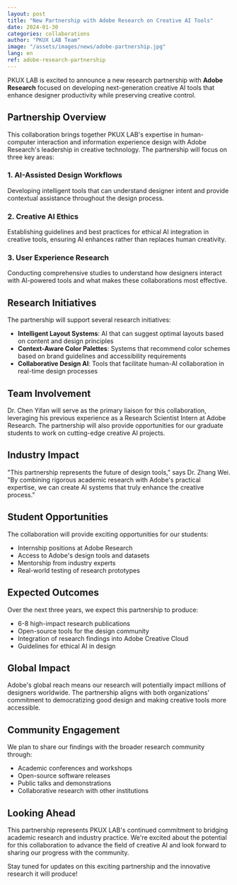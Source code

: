 ```yaml
---
layout: post
title: "New Partnership with Adobe Research on Creative AI Tools"
date: 2024-01-30
categories: collaborations
author: "PKUX LAB Team"
image: "/assets/images/news/adobe-partnership.jpg"
lang: en
ref: adobe-research-partnership
---
```


PKUX LAB is excited to announce a new research partnership with **Adobe Research** focused on developing next-generation creative AI tools that enhance designer productivity while preserving creative control.

## Partnership Overview

This collaboration brings together PKUX LAB's expertise in human-computer interaction and information experience design with Adobe Research's leadership in creative technology. The partnership will focus on three key areas:

### 1. AI-Assisted Design Workflows
Developing intelligent tools that can understand designer intent and provide contextual assistance throughout the design process.

### 2. Creative AI Ethics
Establishing guidelines and best practices for ethical AI integration in creative tools, ensuring AI enhances rather than replaces human creativity.

### 3. User Experience Research
Conducting comprehensive studies to understand how designers interact with AI-powered tools and what makes these collaborations most effective.

## Research Initiatives

The partnership will support several research initiatives:

- **Intelligent Layout Systems**: AI that can suggest optimal layouts based on content and design principles
- **Context-Aware Color Palettes**: Systems that recommend color schemes based on brand guidelines and accessibility requirements
- **Collaborative Design AI**: Tools that facilitate human-AI collaboration in real-time design processes

## Team Involvement

Dr. Chen Yifan will serve as the primary liaison for this collaboration, leveraging his previous experience as a Research Scientist Intern at Adobe Research. The partnership will also provide opportunities for our graduate students to work on cutting-edge creative AI projects.

## Industry Impact

"This partnership represents the future of design tools," says Dr. Zhang Wei. "By combining rigorous academic research with Adobe's practical expertise, we can create AI systems that truly enhance the creative process."

## Student Opportunities

The collaboration will provide exciting opportunities for our students:
- Internship positions at Adobe Research
- Access to Adobe's design tools and datasets
- Mentorship from industry experts
- Real-world testing of research prototypes

## Expected Outcomes

Over the next three years, we expect this partnership to produce:
- 6-8 high-impact research publications
- Open-source tools for the design community
- Integration of research findings into Adobe Creative Cloud
- Guidelines for ethical AI in design

## Global Impact

Adobe's global reach means our research will potentially impact millions of designers worldwide. The partnership aligns with both organizations' commitment to democratizing good design and making creative tools more accessible.

## Community Engagement

We plan to share our findings with the broader research community through:
- Academic conferences and workshops
- Open-source software releases
- Public talks and demonstrations
- Collaborative research with other institutions

## Looking Ahead

This partnership represents PKUX LAB's continued commitment to bridging academic research and industry practice. We're excited about the potential for this collaboration to advance the field of creative AI and look forward to sharing our progress with the community.

Stay tuned for updates on this exciting partnership and the innovative research it will produce!